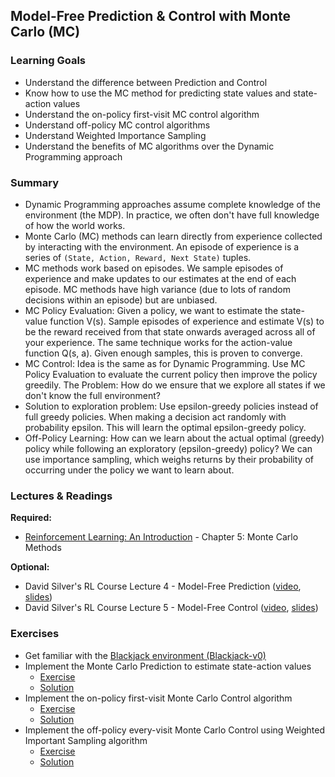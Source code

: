 ## Model-Free Prediction & Control with Monte Carlo (MC)


### Learning Goals

- Understand the difference between Prediction and Control
- Know how to use the MC method for predicting state values and state-action values
- Understand the on-policy first-visit MC control algorithm
- Understand off-policy MC control algorithms
- Understand Weighted Importance Sampling
- Understand the benefits of MC algorithms over the Dynamic Programming approach


### Summary

- Dynamic Programming approaches assume complete knowledge of the environment (the MDP). In practice, we often don't have full knowledge of how the world works.
- Monte Carlo (MC) methods can learn directly from experience collected by interacting with the environment. An episode of experience is a series of `(State, Action, Reward, Next State)` tuples.
- MC methods work based on episodes. We sample episodes of experience and make updates to our estimates at the end of each episode. MC methods have high variance (due to lots of random decisions within an episode) but are unbiased.
- MC Policy Evaluation: Given a policy, we want to estimate the state-value function V(s). Sample episodes of experience and estimate V(s) to be the reward received from that state onwards averaged across all of your experience. The same technique works for the action-value function Q(s, a). Given enough samples, this is proven to converge.
- MC Control: Idea is the same as for Dynamic Programming. Use MC Policy Evaluation to evaluate the current policy then improve the policy greedily. The Problem: How do we ensure that we explore all states if we don't know the full environment?
- Solution to exploration problem: Use epsilon-greedy policies instead of full greedy policies. When making a decision act randomly with probability epsilon. This will learn the optimal epsilon-greedy policy.
- Off-Policy Learning: How can we learn about the actual optimal (greedy) policy while following an exploratory (epsilon-greedy) policy? We can use importance sampling, which weighs returns by their probability of occurring under the policy we want to learn about.


### Lectures & Readings

**Required:**

- [Reinforcement Learning: An Introduction](http://incompleteideas.net/book/RLbook2018.pdf) - Chapter 5: Monte Carlo Methods


**Optional:**

- David Silver's RL Course Lecture 4 - Model-Free Prediction ([video](https://www.youtube.com/watch?v=PnHCvfgC_ZA), [slides](http://www0.cs.ucl.ac.uk/staff/d.silver/web/Teaching_files/MC-TD.pdf))
- David Silver's RL Course Lecture 5 - Model-Free Control ([video](https://www.youtube.com/watch?v=0g4j2k_Ggc4), [slides](http://www0.cs.ucl.ac.uk/staff/d.silver/web/Teaching_files/control.pdf))


### Exercises

- Get familiar with the [Blackjack environment (Blackjack-v0)](Blackjack%20Playground.ipynb)
- Implement the Monte Carlo Prediction to estimate state-action values
  - [Exercise](MC%20Prediction.ipynb)
  - [Solution](MC%20Prediction%20Solution.ipynb)
- Implement the on-policy first-visit Monte Carlo Control algorithm
  - [Exercise](MC%20Control%20with%20Epsilon-Greedy%20Policies.ipynb)
  - [Solution](MC%20Control%20with%20Epsilon-Greedy%20Policies%20Solution.ipynb)
- Implement the off-policy every-visit Monte Carlo Control using Weighted Important Sampling algorithm
  - [Exercise](Off-Policy%20MC%20Control%20with%20Weighted%20Importance%20Sampling.ipynb)
  - [Solution](Off-Policy%20MC%20Control%20with%20Weighted%20Importance%20Sampling%20Solution.ipynb)
